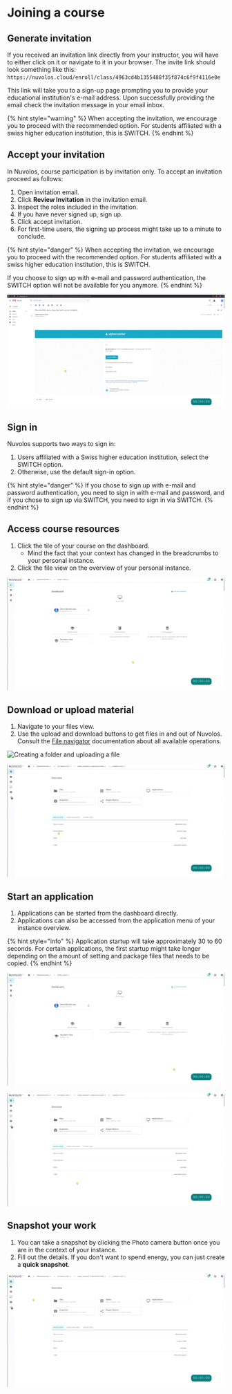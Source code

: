 # Joining a course

## Generate invitation

If you received an invitation link directly from your instructor, you will have to either click on it or navigate to it in your browser. The invite link should look something like this: `https://nuvolos.cloud/enroll/class/4963cd4b1355488f35f874c6f9f4116e0e`

This link will take you to a sign-up page prompting you to provide your educational institution's e-mail address. Upon successfully providing the email check the invitation message in your email inbox.

{% hint style="warning" %}
When accepting the invitation, we encourage you to proceed with the recommended option. For students affiliated with a swiss higher education institution, this is SWITCH.
{% endhint %}

## Accept your invitation

In Nuvolos, course participation is by invitation only. To accept an invitation proceed as follows:

1. Open invitation email.
2. Click **Review Invitation** in the invitation email.
3. Inspect the roles included in the invitation.
4. If you have never signed up, sign up.
5. Click accept invitation.
6. For first-time users, the signing up process might take up to a minute to conclude.

{% hint style="danger" %}
When accepting the invitation, we encourage you to proceed with the recommended option. For students affiliated with a swiss higher education institution, this is SWITCH.

If you choose to sign up with e-mail and password authentication, the SWITCH option will not be available for you anymore.
{% endhint %}

![](../../../.gitbook/assets/accept_invite_1_ed.gif)

## Sign in

Nuvolos supports two ways to sign in:

1. Users affiliated with a Swiss higher education institution, select the SWITCH option.
2. Otherwise, use the default sign-in option.

{% hint style="danger" %}
If you chose to sign up with e-mail and password authentication, you need to sign in with e-mail and password, and if you chose to sign up via SWITCH, you need to sign in via SWITCH.
{% endhint %}

## Access course resources

1. Click the tile of your course on the dashboard.
   * Mind the fact that your context has changed in the breadcrumbs to your personal instance.
2. Click the file view on the overview of your personal instance.

![Using the dashboard to quickly navigate to your course](../../../.gitbook/assets/find_class_material_ed.gif)

## Download or upload material

1. Navigate to your files view.
2. Use the upload and download buttons to get files in and out of Nuvolos. Consult the [File navigator](../../../features/file-system-and-storage/file-navigator.md) documentation about all available operations.

![Creating a folder and uploading a file](../../../.gitbook/assets/create_folder_upload_ed.gif)

![Downloading a file](../../../.gitbook/assets/download_file_ed.gif)

## Start an application

1. Applications can be started from the dashboard directly.
2. Applications can also be accessed from the application menu of your instance overview.

{% hint style="info" %}
Application startup will take approximately 30 to 60 seconds. For certain applications, the first startup might take longer depending on the amount of setting and package files that needs to be copied.&#x20;
{% endhint %}

![Starting an app from your dashboard](../../../.gitbook/assets/app_start_dashboard_ed.gif)

![Starting an app from your instance overview](../../../.gitbook/assets/app_start_instance_ed.gif)

## Snapshot your work

1. You can take a snapshot by clicking the Photo camera button once you are in the context of your instance.
2. Fill out the details. If you don't want to spend energy, you can just create a **quick snapshot**.

![Creating a snapshot of your work](../../../.gitbook/assets/snapshot_student_ed.gif)


